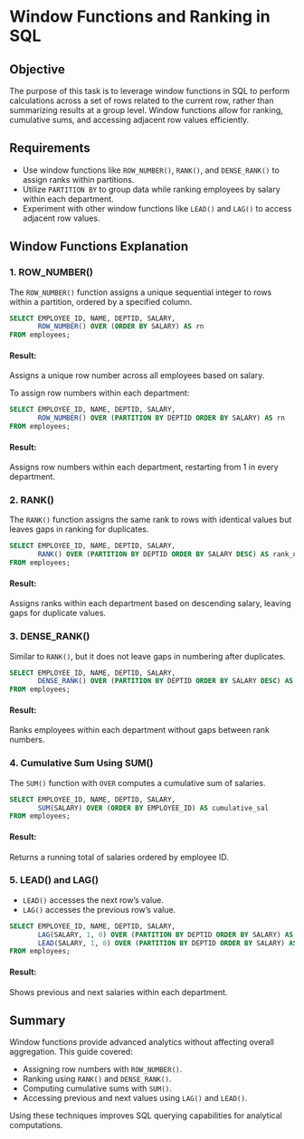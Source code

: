 # Window Functions and Ranking in SQL

## Objective
The purpose of this task is to leverage window functions in SQL to perform calculations across a set of rows related to the current row, rather than summarizing results at a group level. Window functions allow for ranking, cumulative sums, and accessing adjacent row values efficiently.

## Requirements
- Use window functions like `ROW_NUMBER()`, `RANK()`, and `DENSE_RANK()` to assign ranks within partitions.
- Utilize `PARTITION BY` to group data while ranking employees by salary within each department.
- Experiment with other window functions like `LEAD()` and `LAG()` to access adjacent row values.

## Window Functions Explanation
### 1. **ROW_NUMBER()**
The `ROW_NUMBER()` function assigns a unique sequential integer to rows within a partition, ordered by a specified column.
```sql
SELECT EMPLOYEE_ID, NAME, DEPTID, SALARY,
       ROW_NUMBER() OVER (ORDER BY SALARY) AS rn
FROM employees;
```
#### **Result:**
Assigns a unique row number across all employees based on salary.

To assign row numbers within each department:
```sql
SELECT EMPLOYEE_ID, NAME, DEPTID, SALARY,
       ROW_NUMBER() OVER (PARTITION BY DEPTID ORDER BY SALARY) AS rn
FROM employees;
```
#### **Result:**
Assigns row numbers within each department, restarting from 1 in every department.

### 2. **RANK()**
The `RANK()` function assigns the same rank to rows with identical values but leaves gaps in ranking for duplicates.
```sql
SELECT EMPLOYEE_ID, NAME, DEPTID, SALARY,
       RANK() OVER (PARTITION BY DEPTID ORDER BY SALARY DESC) AS rank_num
FROM employees;
```
#### **Result:**
Assigns ranks within each department based on descending salary, leaving gaps for duplicate values.

### 3. **DENSE_RANK()**
Similar to `RANK()`, but it does not leave gaps in numbering after duplicates.
```sql
SELECT EMPLOYEE_ID, NAME, DEPTID, SALARY,
       DENSE_RANK() OVER (PARTITION BY DEPTID ORDER BY SALARY DESC) AS rank_num
FROM employees;
```
#### **Result:**
Ranks employees within each department without gaps between rank numbers.

### 4. **Cumulative Sum Using SUM()**
The `SUM()` function with `OVER` computes a cumulative sum of salaries.
```sql
SELECT EMPLOYEE_ID, NAME, DEPTID, SALARY,
       SUM(SALARY) OVER (ORDER BY EMPLOYEE_ID) AS cumulative_sal
FROM employees;
```
#### **Result:**
Returns a running total of salaries ordered by employee ID.

### 5. **LEAD() and LAG()**
- `LEAD()` accesses the next row’s value.
- `LAG()` accesses the previous row’s value.

```sql
SELECT EMPLOYEE_ID, NAME, DEPTID, SALARY,
       LAG(SALARY, 1, 0) OVER (PARTITION BY DEPTID ORDER BY SALARY) AS prev_salary,
       LEAD(SALARY, 1, 0) OVER (PARTITION BY DEPTID ORDER BY SALARY) AS next_salary
FROM employees;
```
#### **Result:**
Shows previous and next salaries within each department.

## Summary
Window functions provide advanced analytics without affecting overall aggregation. This guide covered:
- Assigning row numbers with `ROW_NUMBER()`.
- Ranking using `RANK()` and `DENSE_RANK()`.
- Computing cumulative sums with `SUM()`.
- Accessing previous and next values using `LAG()` and `LEAD()`.

Using these techniques improves SQL querying capabilities for analytical computations.

